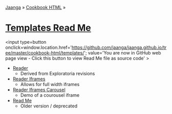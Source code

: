 [Jaanga]( http://jaanga.github.io ) &raquo; [Cookbook HTML]( http://jaanga.github.io/cookbook-html/  ) &raquo;

[Templates Read Me]( index.html )
===

<span style=display:none; >[You are now in GitHub source code view - click this link to view Read Me file as a web page]( http://jaanga.github.io/cookbook-html/templates/index.html "View file as a web page." ) </span>
<input type=button onclick=window.location.href='https://github.com/jaanga/jaanga.github.io/tree/master/cookbook-html/templates/'; value='You are now in GitHub web page view - Click this button to view Read Me file as source code' >


* [Reader]( http://jaanga.github.io/cookbook-html/templates/reader/ )
	* Derived from Exploratoria revisions
* [Reader Iframes]( http://jaanga.github.io/cookbook-html/templates/reader-iframes/ )
	* Allows for full width iframes
* [Reader Iframes Carousel]( http://jaanga.github.io/cookbook-html/templates/reader-iframes-carousel/ )
	* Demo of a courousel iframe
* [Read Me]( http://jaanga.github.io/cookbook-html/templates/readme ) 
	* Older version / deprecated
